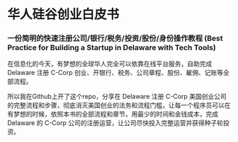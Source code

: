 # 华人硅谷创业白皮书
### 一份简明的快速注册公司/银行/税务/投资/股份/身份操作教程 (Best Practice for Building a Startup in Delaware with Tech Tools)

在信息化的今天，有梦想的全球华人完全可以依靠在线平台服务，自助完成 Delaware 注册 C-Corp 创业、开银行、税务、公司章程、股份、雇佣、记账等全部流程。

所以我在Github上开了这个repo，分享在 Delaware 注册 C-Corp 美国创业公司的完整流程和步骤，彻底消灭美国创业的法务和流程门槛，让每一个程序员可以在有梦想的时候，依照本书的全部流程和章节，用最少的时间和金钱成本，完成 Delaware 的 C-Corp 公司的注册运营，让公司尽快投入完整运营并获得种子轮投资。
